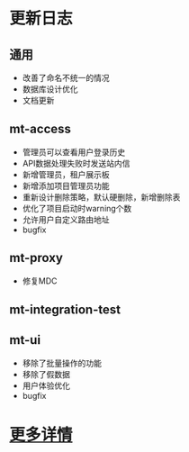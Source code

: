 # 更新日志
## 通用
- 改善了命名不统一的情况
- 数据库设计优化
- 文档更新
## mt-access
- 管理员可以查看用户登录历史
- API数据处理失败时发送站内信
- 新增管理员，租户展示板
- 新增添加项目管理员功能
- 重新设计删除策略，默认硬删除，新增删除表
- 优化了项目启动时warning个数
- 允许用户自定义路由地址
- bugfix
## mt-proxy
- 修复MDC
## mt-integration-test
## mt-ui
- 移除了批量操作的功能
- 移除了假数据
- 用户体验优化
- bugfix
# [更多详情](https://github.com/publicdevop2019/mt-auth/projects/12)